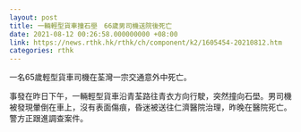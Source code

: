 ```yaml
---
layout: post
title: 一輛輕型貨車撞石壆　66歲男司機送院後死亡
date: 2021-08-12 00:26:58.000000000 +08:00
link: https://news.rthk.hk/rthk/ch/component/k2/1605454-20210812.htm
categories: rthk
---
```


一名65歲輕型貨車司機在荃灣一宗交通意外中死亡。

事發在昨日下午，一輛輕型貨車沿青荃路往青衣方向行駛，突然撞向石壆。男司機被發現暈倒在車上，沒有表面傷痕，昏迷被送往仁濟醫院治理，昨晚在醫院死亡。警方正跟進調查案件。
